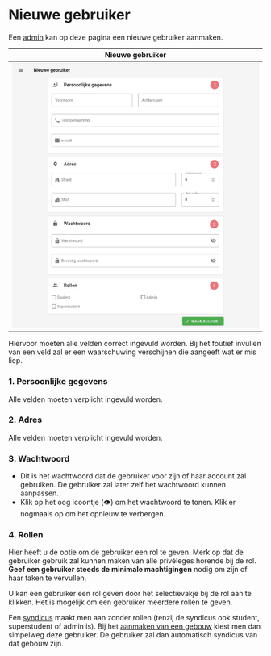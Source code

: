 # Nieuwe gebruiker
Een [admin](../../users/admin.md) kan op deze pagina een nieuwe gebruiker aanmaken.

|                  Nieuwe gebruiker                  |
|:--------------------------------------------------:|
| ![](../../assets/administration/user_creation.jpg) |

Hiervoor moeten alle velden correct ingevuld worden.
Bij het foutief invullen van een veld zal er een waarschuwing verschijnen
die aangeeft wat er mis liep.

### 1. Persoonlijke gegevens
Alle velden moeten verplicht ingevuld worden.
### 2. Adres
Alle velden moeten verplicht ingevuld worden.
### 3. Wachtwoord
- Dit is het wachtwoord dat de gebruiker voor zijn of haar account
zal gebruiken. De gebruiker zal later zelf het wachtwoord kunnen aanpassen.
- Klik op het oog icoontje (👁) om het wachtwoord te tonen. Klik er nogmaals op om het
opnieuw te verbergen.

### 4. Rollen
Hier heeft u de optie om de gebruiker een rol te geven.
Merk op dat de gebruiker gebruik zal kunnen maken van alle privéleges horende bij de rol.
**Geef een gebruiker steeds de minimale machtigingen** nodig om zijn of haar taken te vervullen.

U kan een gebruiker een rol geven door het selectievakje bij de rol aan te klikken.
Het is mogelijk om een gebruiker meerdere rollen te geven.

Een [syndicus](../../users/syndicus.md) maakt men aan zonder rollen (tenzij de syndicus ook student,
superstudent of admin is). Bij het
[aanmaken van een gebouw](./create_gebouwen.md) kiest men dan simpelweg deze gebruiker.
De gebruiker zal dan automatisch syndicus van dat gebouw zijn.

